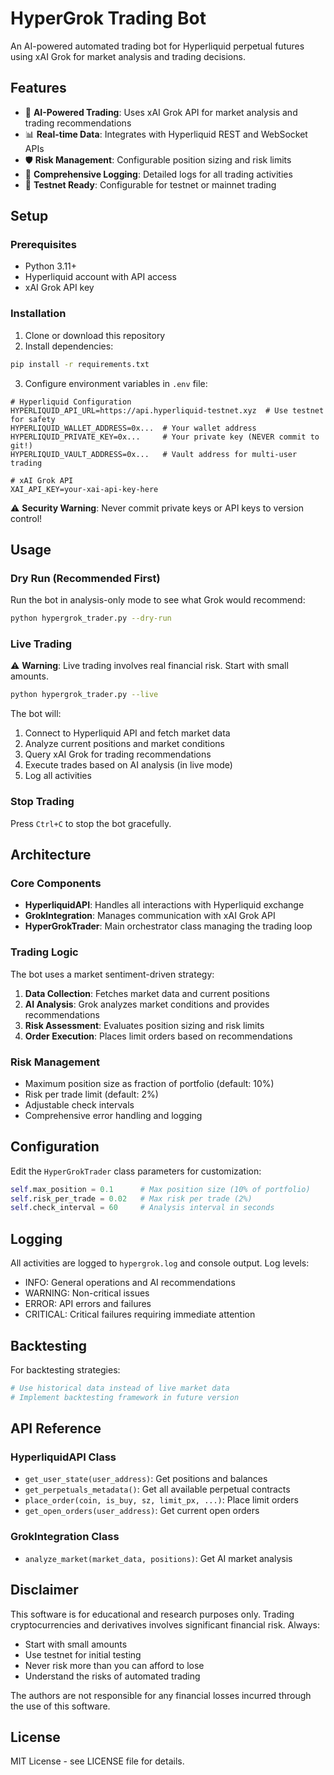 # HyperGrok Trading Bot

An AI-powered automated trading bot for Hyperliquid perpetual futures using xAI Grok for market analysis and trading decisions.

## Features

- 🤖 **AI-Powered Trading**: Uses xAI Grok API for market analysis and trading recommendations
- 📊 **Real-time Data**: Integrates with Hyperliquid REST and WebSocket APIs
- 🛡️ **Risk Management**: Configurable position sizing and risk limits
- 📝 **Comprehensive Logging**: Detailed logs for all trading activities
- 🧪 **Testnet Ready**: Configurable for testnet or mainnet trading

## Setup

### Prerequisites

- Python 3.11+
- Hyperliquid account with API access
- xAI Grok API key

### Installation

1. Clone or download this repository
2. Install dependencies:
```bash
pip install -r requirements.txt
```

3. Configure environment variables in `.env` file:
```env
# Hyperliquid Configuration
HYPERLIQUID_API_URL=https://api.hyperliquid-testnet.xyz  # Use testnet for safety
HYPERLIQUID_WALLET_ADDRESS=0x...  # Your wallet address
HYPERLIQUID_PRIVATE_KEY=0x...     # Your private key (NEVER commit to git!)
HYPERLIQUID_VAULT_ADDRESS=0x...   # Vault address for multi-user trading

# xAI Grok API
XAI_API_KEY=your-xai-api-key-here
```

⚠️ **Security Warning**: Never commit private keys or API keys to version control!

## Usage

### Dry Run (Recommended First)

Run the bot in analysis-only mode to see what Grok would recommend:

```bash
python hypergrok_trader.py --dry-run
```

### Live Trading

⚠️ **Warning**: Live trading involves real financial risk. Start with small amounts.

```bash
python hypergrok_trader.py --live
```

The bot will:
1. Connect to Hyperliquid API and fetch market data
2. Analyze current positions and market conditions
3. Query xAI Grok for trading recommendations
4. Execute trades based on AI analysis (in live mode)
5. Log all activities

### Stop Trading

Press `Ctrl+C` to stop the bot gracefully.

## Architecture

### Core Components

- **HyperliquidAPI**: Handles all interactions with Hyperliquid exchange
- **GrokIntegration**: Manages communication with xAI Grok API
- **HyperGrokTrader**: Main orchestrator class managing the trading loop

### Trading Logic

The bot uses a market sentiment-driven strategy:

1. **Data Collection**: Fetches market data and current positions
2. **AI Analysis**: Grok analyzes market conditions and provides recommendations
3. **Risk Assessment**: Evaluates position sizing and risk limits
4. **Order Execution**: Places limit orders based on recommendations

### Risk Management

- Maximum position size as fraction of portfolio (default: 10%)
- Risk per trade limit (default: 2%)
- Adjustable check intervals
- Comprehensive error handling and logging

## Configuration

Edit the `HyperGrokTrader` class parameters for customization:

```python
self.max_position = 0.1      # Max position size (10% of portfolio)
self.risk_per_trade = 0.02   # Max risk per trade (2%)
self.check_interval = 60     # Analysis interval in seconds
```

## Logging

All activities are logged to `hypergrok.log` and console output. Log levels:
- INFO: General operations and AI recommendations
- WARNING: Non-critical issues
- ERROR: API errors and failures
- CRITICAL: Critical failures requiring immediate attention

## Backtesting

For backtesting strategies:

```python
# Use historical data instead of live market data
# Implement backtesting framework in future version
```

## API Reference

### HyperliquidAPI Class

- `get_user_state(user_address)`: Get positions and balances
- `get_perpetuals_metadata()`: Get all available perpetual contracts
- `place_order(coin, is_buy, sz, limit_px, ...)`: Place limit orders
- `get_open_orders(user_address)`: Get current open orders

### GrokIntegration Class

- `analyze_market(market_data, positions)`: Get AI market analysis

## Disclaimer

This software is for educational and research purposes only. Trading cryptocurrencies and derivatives involves significant financial risk. Always:

- Start with small amounts
- Use testnet for initial testing
- Never risk more than you can afford to lose
- Understand the risks of automated trading

The authors are not responsible for any financial losses incurred through the use of this software.

## License

MIT License - see LICENSE file for details.
